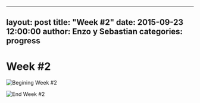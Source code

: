 
---
layout: post
title:  "Week #2"
date:   2015-09-23 12:00:00
author: Enzo y Sebastian
categories: progress
---

# Week #2

![Begining Week #2]({{site.baseurl}}/assets/week-progress/w1a.jpg)

![End Week #2]({{site.baseurl}}/assets/week-progress/w1z.jpg)
